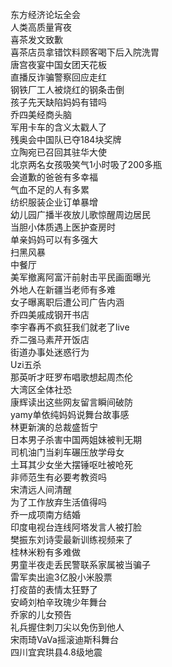 东方经济论坛全会  
人类高质量宵夜  
喜茶发文致歉  
喜茶店员拿错饮料顾客喝下后入院洗胃  
唐宫夜宴中国女团天花板  
直播反诈骗警察回应走红  
钢铁厂工人被烧红的钢条击倒  
孩子先天缺陷妈妈有错吗  
乔四美经商头脑  
军用卡车的含义太戳人了  
残奥会中国队已夺184块奖牌  
立陶宛已召回其驻华大使  
北京两名女孩吸笑气1小时吸了200多瓶  
会道歉的爸爸有多幸福  
气血不足的人有多累  
纺织服装企业订单暴增  
幼儿园广播半夜放儿歌惊醒周边居民  
当胆小体质遇上医护查房时  
单亲妈妈可以有多强大  
扫黑风暴  
中餐厅  
美军撤离阿富汗前射击平民画面曝光  
外地人在新疆当老师有多难  
女子曝离职后遭公司广告内涵  
乔四美戚成钢开书店  
李宇春再不疯狂我们就老了live  
乔二强马素芹开饭店  
街道办事处迷惑行为  
Uzi五杀  
那英听才旺罗布唱歌想起周杰伦  
大湾区全体社恐  
康辉读出这些网友留言瞬间破防  
yamy单依纯妈妈说舞台故事感  
林更新演的总裁盛哲宁  
日本男子杀害中国两姐妹被判无期  
司机油门当刹车碾压放学母女  
土耳其少女坐大摆锤呕吐被呛死  
非师范生有必要考教资吗  
宋清远人间清醒  
为了工作放弃生活值得吗  
乔一成项南方结婚  
印度电视台连线阿塔发言人被打脸  
樊振东刘诗雯最新训练视频来了  
桂林米粉有多难做  
男童半夜走丢民警联系家属被当骗子  
雷军卖出逾3亿股小米股票  
打疫苗的表情太狂野了  
安崎刘柏辛玫瑰少年舞台  
乔家的儿女预告  
礼兵握住刺刀尖以免伤到他人  
宋雨琦VaVa摇滚迪斯科舞台  
四川宜宾珙县4.8级地震  
